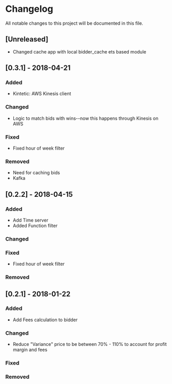 # Changelog
All notable changes to this project will be documented in this file.


## [Unreleased]
- Changed cache app with local bidder_cache ets based module

## [0.3.1] - 2018-04-21
### Added
- Kintetic: AWS Kinesis client

### Changed
- Logic to match bids with wins--now this happens through Kinesis on AWS

### Fixed
- Fixed hour of week filter

### Removed
- Need for caching bids
- Kafka


## [0.2.2] - 2018-04-15
### Added
- Add Time server
- Added Function filter

### Changed

### Fixed
- Fixed hour of week filter

### Removed



## [0.2.1] - 2018-01-22
### Added
- Add Fees calculation to bidder

### Changed
- Reduce "Variance" price to be between 70% - 110% to account for profit margin and fees

### Fixed

### Removed

